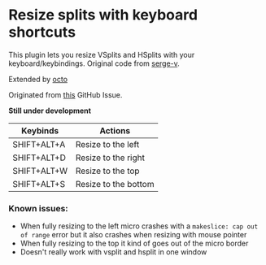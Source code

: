 # Resize splits with keyboard shortcuts

This plugin lets you resize VSplits and HSplits with your keyboard/keybindings. 
Original code from [serge-v](https://github.com/zyedidia/micro/issues/1807?notification_referrer_id=MDE4Ok5vdGlmaWNhdGlvblRocmVhZDEwNDYwNTg1MTI6NTk1Mjg1MTg%3D#issuecomment-949271218).  

Extended by [octo](https://github.com/zyedidia/micro/issues/1807?notification_referrer_id=MDE4Ok5vdGlmaWNhdGlvblRocmVhZDEwNDYwNTg1MTI6NTk1Mjg1MTg%3D#issuecomment-1907899274)  

Originated from [this](https://github.com/zyedidia/micro/issues/1807?notification_referrer_id=MDE4Ok5vdGlmaWNhdGlvblRocmVhZDEwNDYwNTg1MTI6NTk1Mjg1MTg%3D) GitHub Issue.  


**Still under development**  

| Keybinds    | Actions              |
|------------ | ---------------------|
| SHIFT+ALT+A | Resize to the left   |
| SHIFT+ALT+D | Resize to the right  |
| SHIFT+ALT+W | Resize to the top    |
| SHIFT+ALT+S | Resize to the bottom |


### Known issues:  
- When fully resizing to the left micro crashes with a `makeslice: cap out of range` error but it also crashes when resizing with mouse pointer    
- When fully resizing to the top it kind of goes out of the micro border
- Doesn't really work with vsplit and hsplit in one window   
